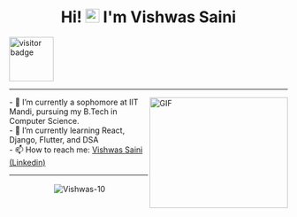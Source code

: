 <h1 align="center">Hi! <img src="https://media.giphy.com/media/hvRJCLFzcasrR4ia7z/giphy.gif" width="25px"> I'm Vishwas Saini</h1>
<p align="left"> <img align="center" alt="visitor badge" width="80px" src="https://visitor-badge.glitch.me/badge?page_id=Vishwas-10.Vishwas.10" alt="Vishwas-10"/></p>


<hr />
<img align="right" alt="GIF" src="https://raw.githubusercontent.com/mitul3737/mitul3737/main/mituls%20code.gif" width="250" height="200" />
- 🔭 I’m currently a sophomore at IIT Mandi, pursuing my B.Tech in Computer Science.<br>
- 🌱 I’m currently learning React, Django, Flutter, and DSA<br>
- 📫 How to reach me: <a href="https://www.linkedin.com/in/vishwas-saini-384212218/">Vishwas Saini (Linkedin)</a><br>
<hr />
<div align="center"><p>&nbsp;<img align="center" src="https://github-readme-stats.vercel.app/api?username=Vishwas-10&show_icons=true&locale=en" alt="Vishwas-10" /></p></div>


